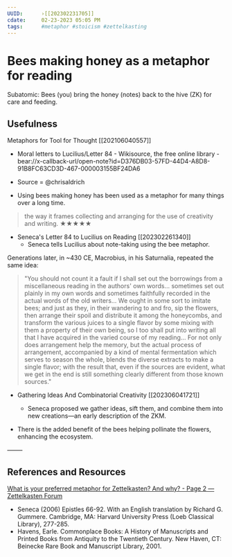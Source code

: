 ```yaml
---
UUID:      ›[[202302231705]] 
cdate:     02-23-2023 05:05 PM
tags:      #metaphor #stoicism #zettelkasting 
---
```

# Bees making honey as a metaphor for reading
Subatomic: Bees (you) bring the honey (notes) back to the hive (ZK) for care and feeding. 

## Usefulness

Metaphors for Tool for Thought [[202106040557]]
- Moral letters to Lucilius/Letter 84 - Wikisource, the free online library
		- bear://x-callback-url/open-note?id=D376DB03-57FD-44D4-A8D8-91B8FC63CD3D-467-000003155BF24DA6
- Source = @chrisaldrich 

- Using bees making honey has been used as a metaphor for many things over a long time. 
> the way it frames collecting and arranging for the use of creativity and writing.
★★★★★

- Seneca's Letter 84 to Lucilius on Reading [[202302261340]]
     - Seneca tells Lucilius about note-taking using the bee metaphor.


Generations later, in ~430 CE, Macrobius, in his Saturnalia, repeated the same idea:

> "You should not count it a fault if I shall set out the borrowings from a miscellaneous reading in the authors' own words... sometimes set out plainly in my own words and sometimes faithfully recorded in the actual words of the old writers... We ought in some sort to imitate bees; and just as they, in their wandering to and fro, sip the flowers, then arrange their spoil and distribute it among the honeycombs, and transform the various juices to a single flavor by some mixing with them a property of their own being, so I too shall put into writing all that I have acquired in the varied course of my reading... For not only does arrangement help the memory, but the actual process of arrangement, accompanied by a kind of mental fermentation which serves to season the whole, blends the diverse extracts to make a single flavor; with the result that, even if the sources are evident, what we get in the end is still something clearly different from those known sources."

- Gathering Ideas And Combinatorial Creativity [[202306041721]]
     * Seneca proposed we gather ideas, sift them, and combine them into new creations—an early description of the ZKM.

- There is the added benefit of the bees helping pollinate the flowers, enhancing the ecosystem.


–––––
## References and Resources

[What is your preferred metaphor for Zettelkasten? And why? - Page 2 — Zettelkasten Forum](https://forum.zettelkasten.de/discussion/2257/what-is-your-preferred-metaphor-for-zettelkasten-and-why#latest)

- Seneca (2006) Epistles 66-92. With an English translation by Richard G. Gummere. Cambridge, MA: Harvard University Press (Loeb Classical Library), 277-285.
- Havens, Earle. Commonplace Books: A History of Manuscripts and Printed Books from Antiquity to the Twentieth Century. New Haven, CT: Beinecke Rare Book and Manuscript Library, 2001.
